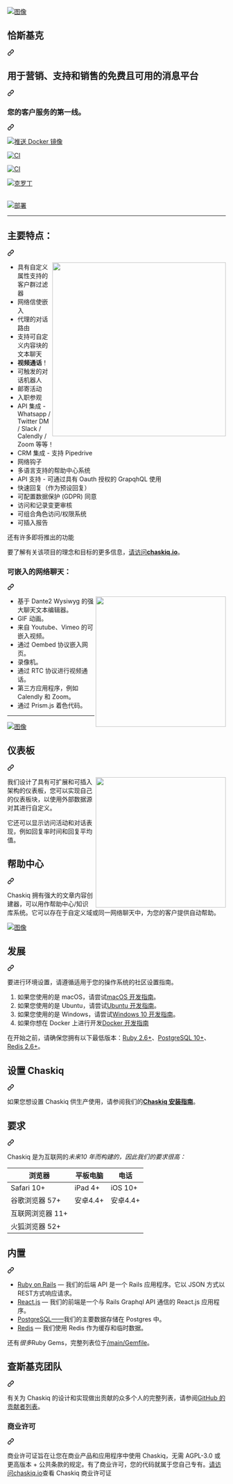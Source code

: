 <div class="Box-sc-g0xbh4-0 bJMeLZ js-snippet-clipboard-copy-unpositioned" data-hpc="true"><article class="markdown-body entry-content container-lg" itemprop="text"><p dir="auto"><a target="_blank" rel="noopener noreferrer nofollow" href="https://user-images.githubusercontent.com/11976/81771025-eaefe780-94af-11ea-881b-ad7910536fee.png"><img src="https://user-images.githubusercontent.com/11976/81771025-eaefe780-94af-11ea-881b-ad7910536fee.png" alt="图像" style="max-width: 100%;"></a></p>
<div class="markdown-heading" dir="auto"><h1 tabindex="-1" class="heading-element" dir="auto"><font style="vertical-align: inherit;"><font style="vertical-align: inherit;">恰斯基克</font></font></h1><a id="user-content-chaskiq" class="anchor-element" aria-label="永久链接：查斯基克" href="#chaskiq"><svg class="octicon octicon-link" viewBox="0 0 16 16" version="1.1" width="16" height="16" aria-hidden="true"><path d="m7.775 3.275 1.25-1.25a3.5 3.5 0 1 1 4.95 4.95l-2.5 2.5a3.5 3.5 0 0 1-4.95 0 .751.751 0 0 1 .018-1.042.751.751 0 0 1 1.042-.018 1.998 1.998 0 0 0 2.83 0l2.5-2.5a2.002 2.002 0 0 0-2.83-2.83l-1.25 1.25a.751.751 0 0 1-1.042-.018.751.751 0 0 1-.018-1.042Zm-4.69 9.64a1.998 1.998 0 0 0 2.83 0l1.25-1.25a.751.751 0 0 1 1.042.018.751.751 0 0 1 .018 1.042l-1.25 1.25a3.5 3.5 0 1 1-4.95-4.95l2.5-2.5a3.5 3.5 0 0 1 4.95 0 .751.751 0 0 1-.018 1.042.751.751 0 0 1-1.042.018 1.998 1.998 0 0 0-2.83 0l-2.5 2.5a1.998 1.998 0 0 0 0 2.83Z"></path></svg></a></div>
<div class="markdown-heading" dir="auto"><h2 tabindex="-1" class="heading-element" dir="auto"><font style="vertical-align: inherit;"><font style="vertical-align: inherit;">用于营销、支持和销售的免费且可用的消息平台</font></font></h2><a id="user-content-free--source-available-messaging-platform-for-marketing-support--sales" class="anchor-element" aria-label="永久链接：用于营销、支持和销售的免费且可用的消息平台" href="#free--source-available-messaging-platform-for-marketing-support--sales"><svg class="octicon octicon-link" viewBox="0 0 16 16" version="1.1" width="16" height="16" aria-hidden="true"><path d="m7.775 3.275 1.25-1.25a3.5 3.5 0 1 1 4.95 4.95l-2.5 2.5a3.5 3.5 0 0 1-4.95 0 .751.751 0 0 1 .018-1.042.751.751 0 0 1 1.042-.018 1.998 1.998 0 0 0 2.83 0l2.5-2.5a2.002 2.002 0 0 0-2.83-2.83l-1.25 1.25a.751.751 0 0 1-1.042-.018.751.751 0 0 1-.018-1.042Zm-4.69 9.64a1.998 1.998 0 0 0 2.83 0l1.25-1.25a.751.751 0 0 1 1.042.018.751.751 0 0 1 .018 1.042l-1.25 1.25a3.5 3.5 0 1 1-4.95-4.95l2.5-2.5a3.5 3.5 0 0 1 4.95 0 .751.751 0 0 1-.018 1.042.751.751 0 0 1-1.042.018 1.998 1.998 0 0 0-2.83 0l-2.5 2.5a1.998 1.998 0 0 0 0 2.83Z"></path></svg></a></div>
<div class="markdown-heading" dir="auto"><h3 tabindex="-1" class="heading-element" dir="auto"><font style="vertical-align: inherit;"><font style="vertical-align: inherit;">您的客户服务的第一线。</font></font></h3><a id="user-content-the-front-line-of-your-customer-service" class="anchor-element" aria-label="永久链接：客户服务的第一线。" href="#the-front-line-of-your-customer-service"><svg class="octicon octicon-link" viewBox="0 0 16 16" version="1.1" width="16" height="16" aria-hidden="true"><path d="m7.775 3.275 1.25-1.25a3.5 3.5 0 1 1 4.95 4.95l-2.5 2.5a3.5 3.5 0 0 1-4.95 0 .751.751 0 0 1 .018-1.042.751.751 0 0 1 1.042-.018 1.998 1.998 0 0 0 2.83 0l2.5-2.5a2.002 2.002 0 0 0-2.83-2.83l-1.25 1.25a.751.751 0 0 1-1.042-.018.751.751 0 0 1-.018-1.042Zm-4.69 9.64a1.998 1.998 0 0 0 2.83 0l1.25-1.25a.751.751 0 0 1 1.042.018.751.751 0 0 1 .018 1.042l-1.25 1.25a3.5 3.5 0 1 1-4.95-4.95l2.5-2.5a3.5 3.5 0 0 1 4.95 0 .751.751 0 0 1-.018 1.042.751.751 0 0 1-1.042.018 1.998 1.998 0 0 0-2.83 0l-2.5 2.5a1.998 1.998 0 0 0 0 2.83Z"></path></svg></a></div>
<p dir="auto"><a href="https://github.com/chaskiq/chaskiq/actions/workflows/dockerimage.yml"><img src="https://github.com/chaskiq/chaskiq/actions/workflows/dockerimage.yml/badge.svg" alt="推送 Docker 镜像" style="max-width: 100%;"></a></p>
<p dir="auto"><a href="https://github.com/chaskiq/chaskiq/actions/workflows/ruby.yml"><img src="https://github.com/chaskiq/chaskiq/actions/workflows/ruby.yml/badge.svg" alt="CI" style="max-width: 100%;"></a></p>
<a href="https://hub.docker.com/r/chaskiq/chaskiq" rel="nofollow">
  <img src="https://camo.githubusercontent.com/6eaaeca87e260fd907fb2deb12c2a75ecead7176f6ad6c2a2494020c86451f9b/68747470733a2f2f696d672e736869656c64732e696f2f646f636b65722f70756c6c732f636861736b69712f636861736b69712e737667" alt="CI" data-canonical-src="https://img.shields.io/docker/pulls/chaskiq/chaskiq.svg" style="max-width: 100%;">
</a>
<p dir="auto"><a href="https://chaskiq.crowdin.com/chaskiq" rel="nofollow"><img src="https://camo.githubusercontent.com/e807230112d6d9c001b1c9b4de8a977a868285e5c19cf5e8210b25bcab25d5cf/68747470733a2f2f6261646765732e63726f7764696e2e6e65742f652f34316136626262333161356437393336316136323634636239636561633533332f6c6f63616c697a65642e737667" alt="克罗丁" data-canonical-src="https://badges.crowdin.net/e/41a6bbb31a5d79361a6264cb9ceac533/localized.svg" style="max-width: 100%;"></a></p>
<br>
<a href="https://heroku.com/deploy?template=https://github.com/chaskiq/chaskiq/tree/main" alt="部署到 Heroku" rel="nofollow">
    <img alt="部署" src="https://camo.githubusercontent.com/df5706ea91f4c49deb42ca31a753d025e2078d24e2490cf88ffc7ed84a38e48e/68747470733a2f2f7777772e6865726f6b7563646e2e636f6d2f6465706c6f792f627574746f6e2e737667" data-canonical-src="https://www.herokucdn.com/deploy/button.svg" style="max-width: 100%;">
</a>
<hr>
<div class="markdown-heading" dir="auto"><h2 tabindex="-1" class="heading-element" dir="auto"><font style="vertical-align: inherit;"><font style="vertical-align: inherit;">主要特点：</font></font></h2><a id="user-content-main-features" class="anchor-element" aria-label="固定链接： 主要特点：" href="#main-features"><svg class="octicon octicon-link" viewBox="0 0 16 16" version="1.1" width="16" height="16" aria-hidden="true"><path d="m7.775 3.275 1.25-1.25a3.5 3.5 0 1 1 4.95 4.95l-2.5 2.5a3.5 3.5 0 0 1-4.95 0 .751.751 0 0 1 .018-1.042.751.751 0 0 1 1.042-.018 1.998 1.998 0 0 0 2.83 0l2.5-2.5a2.002 2.002 0 0 0-2.83-2.83l-1.25 1.25a.751.751 0 0 1-1.042-.018.751.751 0 0 1-.018-1.042Zm-4.69 9.64a1.998 1.998 0 0 0 2.83 0l1.25-1.25a.751.751 0 0 1 1.042.018.751.751 0 0 1 .018 1.042l-1.25 1.25a3.5 3.5 0 1 1-4.95-4.95l2.5-2.5a3.5 3.5 0 0 1 4.95 0 .751.751 0 0 1-.018 1.042.751.751 0 0 1-1.042.018 1.998 1.998 0 0 0-2.83 0l-2.5 2.5a1.998 1.998 0 0 0 0 2.83Z"></path></svg></a></div>
<p dir="auto"><a target="_blank" rel="noopener noreferrer nofollow" href="https://user-images.githubusercontent.com/11976/81771031-f17e5f00-94af-11ea-9e2b-4df8128dfa6d.png"><img align="right" width="400" height="auto" src="https://user-images.githubusercontent.com/11976/81771031-f17e5f00-94af-11ea-9e2b-4df8128dfa6d.png" style="max-width: 100%;"></a></p>
<ul dir="auto">
<li><font style="vertical-align: inherit;"><font style="vertical-align: inherit;">具有自定义属性支持的客户群过滤器</font></font></li>
<li><font style="vertical-align: inherit;"><font style="vertical-align: inherit;">网络信使嵌入</font></font></li>
<li><font style="vertical-align: inherit;"><font style="vertical-align: inherit;">代理的对话路由</font></font></li>
<li><font style="vertical-align: inherit;"><font style="vertical-align: inherit;">支持可自定义内容块的文本聊天</font></font></li>
<li><strong><font style="vertical-align: inherit;"><font style="vertical-align: inherit;">视频通话</font></font></strong><font style="vertical-align: inherit;"><font style="vertical-align: inherit;">！</font></font></li>
<li><font style="vertical-align: inherit;"><font style="vertical-align: inherit;">可触发的对话机器人</font></font></li>
<li><font style="vertical-align: inherit;"><font style="vertical-align: inherit;">邮寄活动</font></font></li>
<li><font style="vertical-align: inherit;"><font style="vertical-align: inherit;">入职参观</font></font></li>
<li><font style="vertical-align: inherit;"><font style="vertical-align: inherit;">API 集成 - Whatsapp / Twitter DM / Slack / Calendly / Zoom 等等！</font></font></li>
<li><font style="vertical-align: inherit;"><font style="vertical-align: inherit;">CRM 集成 - 支持 Pipedrive</font></font></li>
<li><font style="vertical-align: inherit;"><font style="vertical-align: inherit;">网络钩子</font></font></li>
<li><font style="vertical-align: inherit;"><font style="vertical-align: inherit;">多语言支持的帮助中心系统</font></font></li>
<li><font style="vertical-align: inherit;"><font style="vertical-align: inherit;">API 支持 - 可通过具有 Oauth 授权的 GrapqhQL 使用</font></font></li>
<li><font style="vertical-align: inherit;"><font style="vertical-align: inherit;">快速回复（作为预设回复）</font></font></li>
<li><font style="vertical-align: inherit;"><font style="vertical-align: inherit;">可配置数据保护 (GDPR) 同意</font></font></li>
<li><font style="vertical-align: inherit;"><font style="vertical-align: inherit;">访问和记录变更审核</font></font></li>
<li><font style="vertical-align: inherit;"><font style="vertical-align: inherit;">可组合角色访问/权限系统</font></font></li>
<li><font style="vertical-align: inherit;"><font style="vertical-align: inherit;">可插入报告</font></font></li>
</ul>
<p dir="auto"><font style="vertical-align: inherit;"><font style="vertical-align: inherit;">还有许多即将推出的功能</font></font></p>
<p dir="auto"><font style="vertical-align: inherit;"><font style="vertical-align: inherit;">要了解有关该项目的理念和目标的更多信息，</font></font><a href="https://www.chaskiq.io" rel="nofollow"><font style="vertical-align: inherit;"><font style="vertical-align: inherit;">请访问</font></font><strong><font style="vertical-align: inherit;"><font style="vertical-align: inherit;">chaskiq.io</font></font></strong></a><font style="vertical-align: inherit;"><font style="vertical-align: inherit;">。</font></font></p>
<div class="markdown-heading" dir="auto"><h3 tabindex="-1" class="heading-element" dir="auto"><font style="vertical-align: inherit;"><font style="vertical-align: inherit;">可嵌入的网络聊天：</font></font></h3><a id="user-content-embeddable-webchat" class="anchor-element" aria-label="永久链接：嵌入式网络聊天：" href="#embeddable-webchat"><svg class="octicon octicon-link" viewBox="0 0 16 16" version="1.1" width="16" height="16" aria-hidden="true"><path d="m7.775 3.275 1.25-1.25a3.5 3.5 0 1 1 4.95 4.95l-2.5 2.5a3.5 3.5 0 0 1-4.95 0 .751.751 0 0 1 .018-1.042.751.751 0 0 1 1.042-.018 1.998 1.998 0 0 0 2.83 0l2.5-2.5a2.002 2.002 0 0 0-2.83-2.83l-1.25 1.25a.751.751 0 0 1-1.042-.018.751.751 0 0 1-.018-1.042Zm-4.69 9.64a1.998 1.998 0 0 0 2.83 0l1.25-1.25a.751.751 0 0 1 1.042.018.751.751 0 0 1 .018 1.042l-1.25 1.25a3.5 3.5 0 1 1-4.95-4.95l2.5-2.5a3.5 3.5 0 0 1 4.95 0 .751.751 0 0 1-.018 1.042.751.751 0 0 1-1.042.018 1.998 1.998 0 0 0-2.83 0l-2.5 2.5a1.998 1.998 0 0 0 0 2.83Z"></path></svg></a></div>
<p dir="auto"><a target="_blank" rel="noopener noreferrer nofollow" href="https://user-images.githubusercontent.com/11976/81771091-14107800-94b0-11ea-98a8-a714b0290f66.png"><img align="right" width="300" height="auto" src="https://user-images.githubusercontent.com/11976/81771091-14107800-94b0-11ea-98a8-a714b0290f66.png" style="max-width: 100%;"></a></p>
<ul dir="auto">
<li><font style="vertical-align: inherit;"><font style="vertical-align: inherit;">基于 Dante2 Wysiwyg 的强大聊天文本编辑器。</font></font></li>
<li><font style="vertical-align: inherit;"><font style="vertical-align: inherit;">GIF 动画。</font></font></li>
<li><font style="vertical-align: inherit;"><font style="vertical-align: inherit;">来自 Youtube、Vimeo 的可嵌入视频。</font></font></li>
<li><font style="vertical-align: inherit;"><font style="vertical-align: inherit;">通过 Oembed 协议嵌入网页。</font></font></li>
<li><font style="vertical-align: inherit;"><font style="vertical-align: inherit;">录像机。</font></font></li>
<li><font style="vertical-align: inherit;"><font style="vertical-align: inherit;">通过 RTC 协议进行视频通话。</font></font></li>
<li><font style="vertical-align: inherit;"><font style="vertical-align: inherit;">第三方应用程序，例如 Calendly 和 Zoom。</font></font></li>
<li><font style="vertical-align: inherit;"><font style="vertical-align: inherit;">通过 Prism.js 着色代码。</font></font></li>
</ul>
<hr>
<p dir="auto"><a target="_blank" rel="noopener noreferrer nofollow" href="https://user-images.githubusercontent.com/11976/81775079-095ae080-94ba-11ea-9992-bce7f34e3ff0.png"><img src="https://user-images.githubusercontent.com/11976/81775079-095ae080-94ba-11ea-9992-bce7f34e3ff0.png" alt="图像" style="max-width: 100%;"></a></p>
<div class="markdown-heading" dir="auto"><h2 tabindex="-1" class="heading-element" dir="auto"><font style="vertical-align: inherit;"><font style="vertical-align: inherit;">仪表板</font></font></h2><a id="user-content-dashboard-panel" class="anchor-element" aria-label="永久链接：仪表板" href="#dashboard-panel"><svg class="octicon octicon-link" viewBox="0 0 16 16" version="1.1" width="16" height="16" aria-hidden="true"><path d="m7.775 3.275 1.25-1.25a3.5 3.5 0 1 1 4.95 4.95l-2.5 2.5a3.5 3.5 0 0 1-4.95 0 .751.751 0 0 1 .018-1.042.751.751 0 0 1 1.042-.018 1.998 1.998 0 0 0 2.83 0l2.5-2.5a2.002 2.002 0 0 0-2.83-2.83l-1.25 1.25a.751.751 0 0 1-1.042-.018.751.751 0 0 1-.018-1.042Zm-4.69 9.64a1.998 1.998 0 0 0 2.83 0l1.25-1.25a.751.751 0 0 1 1.042.018.751.751 0 0 1 .018 1.042l-1.25 1.25a3.5 3.5 0 1 1-4.95-4.95l2.5-2.5a3.5 3.5 0 0 1 4.95 0 .751.751 0 0 1-.018 1.042.751.751 0 0 1-1.042.018 1.998 1.998 0 0 0-2.83 0l-2.5 2.5a1.998 1.998 0 0 0 0 2.83Z"></path></svg></a></div>
<p dir="auto"><a target="_blank" rel="noopener noreferrer nofollow" href="https://user-images.githubusercontent.com/11976/81775425-d5cc8600-94ba-11ea-90e2-bac4c8fa8d16.png"><img align="right" width="300" height="auto" src="https://user-images.githubusercontent.com/11976/81775425-d5cc8600-94ba-11ea-90e2-bac4c8fa8d16.png" style="max-width: 100%;"></a></p>
<p dir="auto"><font style="vertical-align: inherit;"><font style="vertical-align: inherit;">我们设计了具有可扩展和可插入架构的仪表板，您可以实现自己的仪表板块，以使用外部数据源对其进行自定义。</font></font></p>
<p dir="auto"><font style="vertical-align: inherit;"><font style="vertical-align: inherit;">它还可以显示访问活动和对话表现，例如回复率时间和回复平均值。</font></font></p>
<div class="markdown-heading" dir="auto"><h2 tabindex="-1" class="heading-element" dir="auto"><font style="vertical-align: inherit;"><font style="vertical-align: inherit;">帮助中心</font></font></h2><a id="user-content-help-center" class="anchor-element" aria-label="永久链接：帮助中心" href="#help-center"><svg class="octicon octicon-link" viewBox="0 0 16 16" version="1.1" width="16" height="16" aria-hidden="true"><path d="m7.775 3.275 1.25-1.25a3.5 3.5 0 1 1 4.95 4.95l-2.5 2.5a3.5 3.5 0 0 1-4.95 0 .751.751 0 0 1 .018-1.042.751.751 0 0 1 1.042-.018 1.998 1.998 0 0 0 2.83 0l2.5-2.5a2.002 2.002 0 0 0-2.83-2.83l-1.25 1.25a.751.751 0 0 1-1.042-.018.751.751 0 0 1-.018-1.042Zm-4.69 9.64a1.998 1.998 0 0 0 2.83 0l1.25-1.25a.751.751 0 0 1 1.042.018.751.751 0 0 1 .018 1.042l-1.25 1.25a3.5 3.5 0 1 1-4.95-4.95l2.5-2.5a3.5 3.5 0 0 1 4.95 0 .751.751 0 0 1-.018 1.042.751.751 0 0 1-1.042.018 1.998 1.998 0 0 0-2.83 0l-2.5 2.5a1.998 1.998 0 0 0 0 2.83Z"></path></svg></a></div>
<p dir="auto"><font style="vertical-align: inherit;"><font style="vertical-align: inherit;">Chaskiq 拥有强大的文章内容创建器，可以用作帮助中心/知识库系统。</font><font style="vertical-align: inherit;">它可以存在于自定义域或同一网络聊天中，为您的客户提供自动帮助。</font></font></p>
<p dir="auto"><a target="_blank" rel="noopener noreferrer nofollow" href="https://user-images.githubusercontent.com/11976/81776113-33150700-94bc-11ea-84c7-86a694c13885.png"><img src="https://user-images.githubusercontent.com/11976/81776113-33150700-94bc-11ea-84c7-86a694c13885.png" alt="图像" style="max-width: 100%;"></a></p>
<div class="markdown-heading" dir="auto"><h2 tabindex="-1" class="heading-element" dir="auto"><font style="vertical-align: inherit;"><font style="vertical-align: inherit;">发展</font></font></h2><a id="user-content-development" class="anchor-element" aria-label="永久链接： 发展" href="#development"><svg class="octicon octicon-link" viewBox="0 0 16 16" version="1.1" width="16" height="16" aria-hidden="true"><path d="m7.775 3.275 1.25-1.25a3.5 3.5 0 1 1 4.95 4.95l-2.5 2.5a3.5 3.5 0 0 1-4.95 0 .751.751 0 0 1 .018-1.042.751.751 0 0 1 1.042-.018 1.998 1.998 0 0 0 2.83 0l2.5-2.5a2.002 2.002 0 0 0-2.83-2.83l-1.25 1.25a.751.751 0 0 1-1.042-.018.751.751 0 0 1-.018-1.042Zm-4.69 9.64a1.998 1.998 0 0 0 2.83 0l1.25-1.25a.751.751 0 0 1 1.042.018.751.751 0 0 1 .018 1.042l-1.25 1.25a3.5 3.5 0 1 1-4.95-4.95l2.5-2.5a3.5 3.5 0 0 1 4.95 0 .751.751 0 0 1-.018 1.042.751.751 0 0 1-1.042.018 1.998 1.998 0 0 0-2.83 0l-2.5 2.5a1.998 1.998 0 0 0 0 2.83Z"></path></svg></a></div>
<p dir="auto"><font style="vertical-align: inherit;"><font style="vertical-align: inherit;">要进行环境设置，请遵循适用于您的操作系统的社区设置指南。</font></font></p>
<ol dir="auto">
<li><font style="vertical-align: inherit;"><font style="vertical-align: inherit;">如果您使用的是 macOS，请尝试</font></font><a href="https://dev.chaskiq.io/getting-started/installation-on-mac-for-development" rel="nofollow"><font style="vertical-align: inherit;"><font style="vertical-align: inherit;">macOS 开发指南</font></font></a><font style="vertical-align: inherit;"><font style="vertical-align: inherit;">。</font></font></li>
<li><font style="vertical-align: inherit;"><font style="vertical-align: inherit;">如果您使用的是 Ubuntu，请尝试</font></font><a href="https://dev.chaskiq.io/en/articles/install-chaskiq-on-ubuntu-for-development" rel="nofollow"><font style="vertical-align: inherit;"><font style="vertical-align: inherit;">Ubuntu 开发指南</font></font></a><font style="vertical-align: inherit;"><font style="vertical-align: inherit;">。</font></font></li>
<li><font style="vertical-align: inherit;"><font style="vertical-align: inherit;">如果您使用的是 Windows，请尝试</font></font><a href="https://dev.chaskiq.io/en/articles/install-discourse-on-windows-10-for-development" rel="nofollow"><font style="vertical-align: inherit;"><font style="vertical-align: inherit;">Windows 10 开发指南</font></font></a><font style="vertical-align: inherit;"><font style="vertical-align: inherit;">。</font></font></li>
<li><font style="vertical-align: inherit;"><font style="vertical-align: inherit;">如果你想在 Docker 上进行开发</font></font><a href="https://dev.chaskiq.io/en/articles/docker-for-development" rel="nofollow"><font style="vertical-align: inherit;"><font style="vertical-align: inherit;">Docker 开发指南</font></font></a></li>
</ol>
<p dir="auto"><font style="vertical-align: inherit;"><font style="vertical-align: inherit;">在开始之前，请确保您拥有以下最低版本：</font></font><a href="https://www.ruby-lang.org/en/downloads/" rel="nofollow"><font style="vertical-align: inherit;"><font style="vertical-align: inherit;">Ruby 2.6+</font></font></a><font style="vertical-align: inherit;"><font style="vertical-align: inherit;">、</font></font><a href="https://www.postgresql.org/download/" rel="nofollow"><font style="vertical-align: inherit;"><font style="vertical-align: inherit;">PostgreSQL 10+</font></font></a><font style="vertical-align: inherit;"><font style="vertical-align: inherit;">、</font></font><a href="https://redis.io/download" rel="nofollow"><font style="vertical-align: inherit;"><font style="vertical-align: inherit;">Redis 2.6+</font></font></a><font style="vertical-align: inherit;"><font style="vertical-align: inherit;">。</font></font></p>
<div class="markdown-heading" dir="auto"><h2 tabindex="-1" class="heading-element" dir="auto"><font style="vertical-align: inherit;"><font style="vertical-align: inherit;">设置 Chaskiq</font></font></h2><a id="user-content-setting-up-chaskiq" class="anchor-element" aria-label="永久链接：设置 Chaskiq" href="#setting-up-chaskiq"><svg class="octicon octicon-link" viewBox="0 0 16 16" version="1.1" width="16" height="16" aria-hidden="true"><path d="m7.775 3.275 1.25-1.25a3.5 3.5 0 1 1 4.95 4.95l-2.5 2.5a3.5 3.5 0 0 1-4.95 0 .751.751 0 0 1 .018-1.042.751.751 0 0 1 1.042-.018 1.998 1.998 0 0 0 2.83 0l2.5-2.5a2.002 2.002 0 0 0-2.83-2.83l-1.25 1.25a.751.751 0 0 1-1.042-.018.751.751 0 0 1-.018-1.042Zm-4.69 9.64a1.998 1.998 0 0 0 2.83 0l1.25-1.25a.751.751 0 0 1 1.042.018.751.751 0 0 1 .018 1.042l-1.25 1.25a3.5 3.5 0 1 1-4.95-4.95l2.5-2.5a3.5 3.5 0 0 1 4.95 0 .751.751 0 0 1-.018 1.042.751.751 0 0 1-1.042.018 1.998 1.998 0 0 0-2.83 0l-2.5 2.5a1.998 1.998 0 0 0 0 2.83Z"></path></svg></a></div>
<p dir="auto"><font style="vertical-align: inherit;"><font style="vertical-align: inherit;">如果您想设置 Chaskiq 供生产使用，请参阅我们的</font></font><a href="https://dev.chaskiq.io/production-configuration" rel="nofollow"><strong><font style="vertical-align: inherit;"><font style="vertical-align: inherit;">Chaskiq 安装指南</font></font></strong></a><font style="vertical-align: inherit;"><font style="vertical-align: inherit;">。</font></font></p>
<div class="markdown-heading" dir="auto"><h2 tabindex="-1" class="heading-element" dir="auto"><font style="vertical-align: inherit;"><font style="vertical-align: inherit;">要求</font></font></h2><a id="user-content-requirements" class="anchor-element" aria-label="永久链接：要求" href="#requirements"><svg class="octicon octicon-link" viewBox="0 0 16 16" version="1.1" width="16" height="16" aria-hidden="true"><path d="m7.775 3.275 1.25-1.25a3.5 3.5 0 1 1 4.95 4.95l-2.5 2.5a3.5 3.5 0 0 1-4.95 0 .751.751 0 0 1 .018-1.042.751.751 0 0 1 1.042-.018 1.998 1.998 0 0 0 2.83 0l2.5-2.5a2.002 2.002 0 0 0-2.83-2.83l-1.25 1.25a.751.751 0 0 1-1.042-.018.751.751 0 0 1-.018-1.042Zm-4.69 9.64a1.998 1.998 0 0 0 2.83 0l1.25-1.25a.751.751 0 0 1 1.042.018.751.751 0 0 1 .018 1.042l-1.25 1.25a3.5 3.5 0 1 1-4.95-4.95l2.5-2.5a3.5 3.5 0 0 1 4.95 0 .751.751 0 0 1-.018 1.042.751.751 0 0 1-1.042.018 1.998 1.998 0 0 0-2.83 0l-2.5 2.5a1.998 1.998 0 0 0 0 2.83Z"></path></svg></a></div>
<p dir="auto"><font style="vertical-align: inherit;"><font style="vertical-align: inherit;">Chaskiq 是为</font><font style="vertical-align: inherit;">互联网的</font></font><em><font style="vertical-align: inherit;"><font style="vertical-align: inherit;">未来10 年而构建的，因此我们的要求很高：</font></font></em><font style="vertical-align: inherit;"></font></p>
<table>
<thead>
<tr>
<th><font style="vertical-align: inherit;"><font style="vertical-align: inherit;">浏览器</font></font></th>
<th><font style="vertical-align: inherit;"><font style="vertical-align: inherit;">平板电脑</font></font></th>
<th><font style="vertical-align: inherit;"><font style="vertical-align: inherit;">电话</font></font></th>
</tr>
</thead>
<tbody>
<tr>
<td><font style="vertical-align: inherit;"><font style="vertical-align: inherit;">Safari 10+</font></font></td>
<td><font style="vertical-align: inherit;"><font style="vertical-align: inherit;">iPad 4+</font></font></td>
<td><font style="vertical-align: inherit;"><font style="vertical-align: inherit;">iOS 10+</font></font></td>
</tr>
<tr>
<td><font style="vertical-align: inherit;"><font style="vertical-align: inherit;">谷歌浏览器 57+</font></font></td>
<td><font style="vertical-align: inherit;"><font style="vertical-align: inherit;">安卓4.4+</font></font></td>
<td><font style="vertical-align: inherit;"><font style="vertical-align: inherit;">安卓4.4+</font></font></td>
</tr>
<tr>
<td><font style="vertical-align: inherit;"><font style="vertical-align: inherit;">互联网浏览器 11+</font></font></td>
<td></td>
<td></td>
</tr>
<tr>
<td><font style="vertical-align: inherit;"><font style="vertical-align: inherit;">火狐浏览器 52+</font></font></td>
<td></td>
<td></td>
</tr>
</tbody>
</table>
<div class="markdown-heading" dir="auto"><h2 tabindex="-1" class="heading-element" dir="auto"><font style="vertical-align: inherit;"><font style="vertical-align: inherit;">内置</font></font></h2><a id="user-content-built-with" class="anchor-element" aria-label="永久链接： 构建" href="#built-with"><svg class="octicon octicon-link" viewBox="0 0 16 16" version="1.1" width="16" height="16" aria-hidden="true"><path d="m7.775 3.275 1.25-1.25a3.5 3.5 0 1 1 4.95 4.95l-2.5 2.5a3.5 3.5 0 0 1-4.95 0 .751.751 0 0 1 .018-1.042.751.751 0 0 1 1.042-.018 1.998 1.998 0 0 0 2.83 0l2.5-2.5a2.002 2.002 0 0 0-2.83-2.83l-1.25 1.25a.751.751 0 0 1-1.042-.018.751.751 0 0 1-.018-1.042Zm-4.69 9.64a1.998 1.998 0 0 0 2.83 0l1.25-1.25a.751.751 0 0 1 1.042.018.751.751 0 0 1 .018 1.042l-1.25 1.25a3.5 3.5 0 1 1-4.95-4.95l2.5-2.5a3.5 3.5 0 0 1 4.95 0 .751.751 0 0 1-.018 1.042.751.751 0 0 1-1.042.018 1.998 1.998 0 0 0-2.83 0l-2.5 2.5a1.998 1.998 0 0 0 0 2.83Z"></path></svg></a></div>
<ul dir="auto">
<li><a href="https://github.com/rails/rails"><font style="vertical-align: inherit;"><font style="vertical-align: inherit;">Ruby on Rails</font></font></a><font style="vertical-align: inherit;"><font style="vertical-align: inherit;"> — 我们的后端 API 是一个 Rails 应用程序。</font><font style="vertical-align: inherit;">它以 JSON 方式以 REST方式响应请求。</font></font></li>
<li><a href="https://reactjs.org/" rel="nofollow"><font style="vertical-align: inherit;"><font style="vertical-align: inherit;">React.js</font></font></a><font style="vertical-align: inherit;"><font style="vertical-align: inherit;"> — 我们的前端是一个与 Rails Graphql API 通信的 React.js 应用程序。</font></font></li>
<li><a href="https://www.postgresql.org/" rel="nofollow"><font style="vertical-align: inherit;"><font style="vertical-align: inherit;">PostgreSQL——</font></font></a><font style="vertical-align: inherit;"><font style="vertical-align: inherit;">我们的主要数据存储在 Postgres 中。</font></font></li>
<li><a href="https://redis.io/" rel="nofollow"><font style="vertical-align: inherit;"><font style="vertical-align: inherit;">Redis</font></font></a><font style="vertical-align: inherit;"><font style="vertical-align: inherit;"> — 我们使用 Redis 作为缓存和临时数据。</font></font></li>
</ul>
<p dir="auto"><font style="vertical-align: inherit;"><font style="vertical-align: inherit;">还有</font></font><em><font style="vertical-align: inherit;"><font style="vertical-align: inherit;">很多</font></font></em><font style="vertical-align: inherit;"><font style="vertical-align: inherit;">Ruby Gems，完整列表位于</font></font><a href="https://github.com/chaskiq/chaskiq/blob/main/Gemfile"><font style="vertical-align: inherit;"><font style="vertical-align: inherit;">/main/Gemfile</font></font></a><font style="vertical-align: inherit;"><font style="vertical-align: inherit;">。</font></font></p>
<div class="markdown-heading" dir="auto"><h2 tabindex="-1" class="heading-element" dir="auto"><font style="vertical-align: inherit;"><font style="vertical-align: inherit;">查斯基克团队</font></font></h2><a id="user-content-the-chaskiq-team" class="anchor-element" aria-label="永久链接：Chaskiq 团队" href="#the-chaskiq-team"><svg class="octicon octicon-link" viewBox="0 0 16 16" version="1.1" width="16" height="16" aria-hidden="true"><path d="m7.775 3.275 1.25-1.25a3.5 3.5 0 1 1 4.95 4.95l-2.5 2.5a3.5 3.5 0 0 1-4.95 0 .751.751 0 0 1 .018-1.042.751.751 0 0 1 1.042-.018 1.998 1.998 0 0 0 2.83 0l2.5-2.5a2.002 2.002 0 0 0-2.83-2.83l-1.25 1.25a.751.751 0 0 1-1.042-.018.751.751 0 0 1-.018-1.042Zm-4.69 9.64a1.998 1.998 0 0 0 2.83 0l1.25-1.25a.751.751 0 0 1 1.042.018.751.751 0 0 1 .018 1.042l-1.25 1.25a3.5 3.5 0 1 1-4.95-4.95l2.5-2.5a3.5 3.5 0 0 1 4.95 0 .751.751 0 0 1-.018 1.042.751.751 0 0 1-1.042.018 1.998 1.998 0 0 0-2.83 0l-2.5 2.5a1.998 1.998 0 0 0 0 2.83Z"></path></svg></a></div>
<p dir="auto"><font style="vertical-align: inherit;"><font style="vertical-align: inherit;">有关为 Chaskiq 的设计和实现做出贡献的众多个人的完整列表，请参阅</font></font><a href="https://github.com/chaskiq/chaskiq/contributors"><font style="vertical-align: inherit;"><font style="vertical-align: inherit;">GitHub 的贡献者列表</font></font></a><font style="vertical-align: inherit;"><font style="vertical-align: inherit;">。</font></font></p>
<div class="markdown-heading" dir="auto"><h3 tabindex="-1" class="heading-element" dir="auto"><font style="vertical-align: inherit;"><font style="vertical-align: inherit;">商业许可</font></font></h3><a id="user-content-commercial-license" class="anchor-element" aria-label="永久链接：商业许可证" href="#commercial-license"><svg class="octicon octicon-link" viewBox="0 0 16 16" version="1.1" width="16" height="16" aria-hidden="true"><path d="m7.775 3.275 1.25-1.25a3.5 3.5 0 1 1 4.95 4.95l-2.5 2.5a3.5 3.5 0 0 1-4.95 0 .751.751 0 0 1 .018-1.042.751.751 0 0 1 1.042-.018 1.998 1.998 0 0 0 2.83 0l2.5-2.5a2.002 2.002 0 0 0-2.83-2.83l-1.25 1.25a.751.751 0 0 1-1.042-.018.751.751 0 0 1-.018-1.042Zm-4.69 9.64a1.998 1.998 0 0 0 2.83 0l1.25-1.25a.751.751 0 0 1 1.042.018.751.751 0 0 1 .018 1.042l-1.25 1.25a3.5 3.5 0 1 1-4.95-4.95l2.5-2.5a3.5 3.5 0 0 1 4.95 0 .751.751 0 0 1-.018 1.042.751.751 0 0 1-1.042.018 1.998 1.998 0 0 0-2.83 0l-2.5 2.5a1.998 1.998 0 0 0 0 2.83Z"></path></svg></a></div>
<p dir="auto"><font style="vertical-align: inherit;"><font style="vertical-align: inherit;">商业许可证旨在让您在商业产品和应用程序中使用 Chaskiq，无需 AGPL-3.0 或更高版本 + 公共条款的规定。</font><font style="vertical-align: inherit;">有了商业许可，您的代码就属于您自己专有。</font><a href="https://chaskiq.io/commercial-license" rel="nofollow"><font style="vertical-align: inherit;">请访问chaskiq.io</font></a><font style="vertical-align: inherit;">查看 Chaskiq 商业许可证</font></font><a href="https://chaskiq.io/commercial-license" rel="nofollow"><font style="vertical-align: inherit;"></font></a></p>
</article></div>
